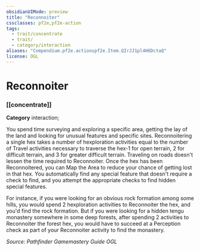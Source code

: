 ```yaml
---
obsidianUIMode: preview
title: "Reconnoiter"
cssclasses: pf2e,pf2e-action
tags:
  - trait/concentrate
  - trait/
  - category/interaction
aliases: "Compendium.pf2e.actionspf2e.Item.QIrJJ1pl4H6DctaQ"
license: OGL
---
```

# Reconnoiter

### [[concentrate]]

**Category** interaction; 




You spend time surveying and exploring a specific area, getting the lay of the land and looking for unusual features and specific sites. Reconnoitering a single hex takes a number of hexploration activities equal to the number of Travel activities necessary to traverse the hex-1 for open terrain, 2 for difficult terrain, and 3 for greater difficult terrain. Traveling on roads doesn't lessen the time required to Reconnoiter. Once the hex has been Reconnoitered, you can Map the Area to reduce your chance of getting lost in that hex. You automatically find any special feature that doesn't require a check to find, and you attempt the appropriate checks to find hidden special features.

For instance, if you were looking for an obvious rock formation among some hills, you would spend 2 hexploration activities to Reconnoiter the hex, and you'd find the rock formation. But if you were looking for a hidden tengu monastery somewhere in some deep forests, after spending 2 activities to Reconnoiter the forest hex, you would have to succeed at a Perception check as part of your Reconnoiter activity to find the monastery.

*Source: Pathfinder Gamemastery Guide*
*OGL*